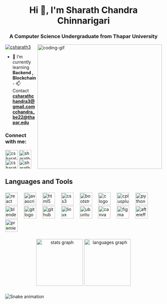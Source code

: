 <h1 align="center">Hi 👋, I'm Sharath Chandra Chinnarigari</h1>
<h3 align="center">A Computer Science Undergraduate from Thapar University</h3>

<img
  align="right"
  alt="coding-gif"
  width="400"
  src="https://user-images.githubusercontent.com/55389276/140866485-8fb1c876-9a8f-4d6a-98dc-08c4981eaf70.gif"
/>

<p align="left">
  <a href="https://twitter.com/csharath3" target="blank"
    ><img
      src="https://img.shields.io/twitter/follow/csharath3?logo=twitter&style=for-the-badge"
      alt="csharath3"
  /></a>
</p>

- 🌱 I’m currently learning **Backend , Blockchain** - 📫 Contact
**csharathchandra3@gmail.com** **cchandra_be22@thapar.edu**

<h3 align="left">Connect with me:</h3>
<p align="left">
  <a href="https://linkedin.com/in/csharath-chandra" target="blank"
    ><img
      align="center"
      src="https://raw.githubusercontent.com/rahuldkjain/github-profile-readme-generator/master/src/images/icons/Social/linked-in-alt.svg"
      alt="csharath-chandra"
      height="30"
      width="40"
  /></a>
  <a href="https://instagram.com/sharath.345" target="blank"
    ><img
      align="center"
      src="https://raw.githubusercontent.com/rahuldkjain/github-profile-readme-generator/master/src/images/icons/Social/instagram.svg"
      alt="sharath.345"
      height="30"
      width="40"
  /></a>
  <a href="https://twitter.com/csharath3" target="blank"
    ><img
      align="center"
      src="https://raw.githubusercontent.com/rahuldkjain/github-profile-readme-generator/master/src/images/icons/Social/twitter.svg"
      alt="csharath3"
      height="30"
      width="40"
  /></a>
  <a href="https://codepen.io/sharath4567" target="blank"
    ><img
      align="center"
      src="https://raw.githubusercontent.com/rahuldkjain/github-profile-readme-generator/master/src/images/icons/Social/codepen.svg"
      alt="sharath4567"
      height="30"
      width="40"
  /></a>
</p>

###

<h2 align="left">Languages and Tools</h2>

###

<div align="left">
  <img
    src="https://cdn.jsdelivr.net/gh/devicons/devicon/icons/react/react-original.svg"
    height="40"
    alt="react logo"
  />
  <img width="12" />
  <img
    src="https://cdn.jsdelivr.net/gh/devicons/devicon/icons/javascript/javascript-original.svg"
    height="40"
    alt="javascript logo"
  />
  <img width="12" />
  <img
    src="https://cdn.jsdelivr.net/gh/devicons/devicon/icons/html5/html5-original.svg"
    height="40"
    alt="html5 logo"
  />
  <img width="12" />
  <img
    src="https://cdn.jsdelivr.net/gh/devicons/devicon/icons/css3/css3-original.svg"
    height="40"
    alt="css3 logo"
  />
  <img width="12" />
  <img
    src="https://cdn.jsdelivr.net/gh/devicons/devicon/icons/bootstrap/bootstrap-original.svg"
    height="40"
    alt="bootstrap logo"
  />
  <img width="12" />
  <img
    src="https://cdn.jsdelivr.net/gh/devicons/devicon/icons/c/c-original.svg"
    height="40"
    alt="c logo"
  />
  <img width="12" />
  <img
    src="https://cdn.jsdelivr.net/gh/devicons/devicon/icons/cplusplus/cplusplus-original.svg"
    height="40"
    alt="cplusplus logo"
  />
  <img width="12" />
  <img
    src="https://cdn.jsdelivr.net/gh/devicons/devicon/icons/python/python-original.svg"
    height="40"
    alt="python logo"
  />
  <img width="12" />
  <img
    src="https://cdn.jsdelivr.net/gh/devicons/devicon/icons/blender/blender-original.svg"
    height="40"
    alt="blender logo"
  />
  <img width="12" />
  <img
    src="https://cdn.jsdelivr.net/gh/devicons/devicon/icons/git/git-original.svg"
    height="40"
    alt="git logo"
  />
  <img width="12" />
  <img
    src="https://cdn.jsdelivr.net/gh/devicons/devicon/icons/github/github-original.svg"
    height="40"
    alt="github logo"
  />
  <img width="12" />
  <img
    src="https://cdn.jsdelivr.net/gh/devicons/devicon/icons/linux/linux-original.svg"
    height="40"
    alt="linux logo"
  />
  <img width="12" />
  <img
    src="https://cdn.jsdelivr.net/gh/devicons/devicon/icons/ubuntu/ubuntu-plain.svg"
    height="40"
    alt="ubuntu logo"
  />
  <img width="12" />
  <img
    src="https://cdn.jsdelivr.net/gh/devicons/devicon/icons/canva/canva-original.svg"
    height="40"
    alt="canva logo"
  />
  <img width="12" />
  <img
    src="https://cdn.jsdelivr.net/gh/devicons/devicon/icons/figma/figma-original.svg"
    height="40"
    alt="figma logo"
  />
  <img width="12" />
  <img
    src="https://cdn.jsdelivr.net/gh/devicons/devicon/icons/aftereffects/aftereffects-original.svg"
    height="40"
    alt="aftereffects logo"
  />
  <img width="12" />
  <img
    src="https://cdn.jsdelivr.net/gh/devicons/devicon/icons/premierepro/premierepro-plain.svg"
    height="40"
    alt="premierepro logo"
  />
</div>

###

<div align="center">
  <img
    src="https://github-readme-stats.vercel.app/api?username=sharathchandra345&hide_title=false&hide_rank=false&show_icons=true&include_all_commits=true&count_private=true&disable_animations=false&theme=dracula&locale=en&hide_border=false&order=1"
    height="150"
    alt="stats graph"
  />
  <img
    src="https://github-readme-stats.vercel.app/api/top-langs?username=sharathchandra345&locale=en&hide_title=false&layout=compact&card_width=320&langs_count=5&theme=dracula&hide_border=false&order=2"
    height="150"
    alt="languages graph"
  />
</div>

###

<img
  src="https://raw.githubusercontent.com/sharathchandra345/sharathchandra345/output/snake.svg"
  alt="Snake animation"
/>

###
